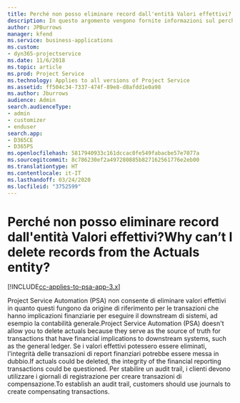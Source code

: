 ```yaml
---
title: Perché non posso eliminare record dall'entità Valori effettivi?
description: In questo argomento vengono fornite informazioni sul perché non è possibile eliminare record dall'entità Valori effettivi.
author: JPBurrows
manager: kfend
ms.service: business-applications
ms.custom:
- dyn365-projectservice
ms.date: 11/6/2018
ms.topic: article
ms.prod: Project Service
ms.technology: Applies to all versions of Project Service
ms.assetid: ff504c34-7337-474f-89e8-d8afdd1e0a98
ms.author: Jburrows
audience: Admin
search.audienceType:
- admin
- customizer
- enduser
search.app:
- D365CE
- D365PS
ms.openlocfilehash: 5817940933c161dccac0fe549fabacbe57e7077a
ms.sourcegitcommit: 8c786230ef2a497280885b827162561776e2eb00
ms.translationtype: HT
ms.contentlocale: it-IT
ms.lasthandoff: 03/24/2020
ms.locfileid: "3752599"
---
```

# <a name="why-cant-i-delete-records-from-the-actuals-entity"></a><span data-ttu-id="cad61-103">Perché non posso eliminare record dall'entità Valori effettivi?</span><span class="sxs-lookup"><span data-stu-id="cad61-103">Why can’t I delete records from the Actuals entity?</span></span>

[!INCLUDE[cc-applies-to-psa-app-3.x](../includes/cc-applies-to-psa-app-3x.md)]

<span data-ttu-id="cad61-104">Project Service Automation (PSA) non consente di eliminare valori effettivi in quanto questi fungono da origine di riferimento per le transazioni che hanno implicazioni finanziarie per eseguire il downstream di sistemi, ad esempio la contabilità generale.</span><span class="sxs-lookup"><span data-stu-id="cad61-104">Project Service Automation (PSA) doesn't allow you to delete actuals because they serve as the source of truth for transactions that have financial implications to downstream systems, such as the general ledger.</span></span> <span data-ttu-id="cad61-105">Se i valori effettivi potessero essere eliminati, l'integrità delle transazioni di report finanziari potrebbe essere messa in dubbio.</span><span class="sxs-lookup"><span data-stu-id="cad61-105">If actuals could be deleted, the integrity of the financial reporting transactions could be questioned.</span></span> <span data-ttu-id="cad61-106">Per stabilire un audit trail, i clienti devono utilizzare i giornali di registrazione per creare transazioni di compensazione.</span><span class="sxs-lookup"><span data-stu-id="cad61-106">To establish an audit trail, customers should use journals to create compensating transactions.</span></span>

